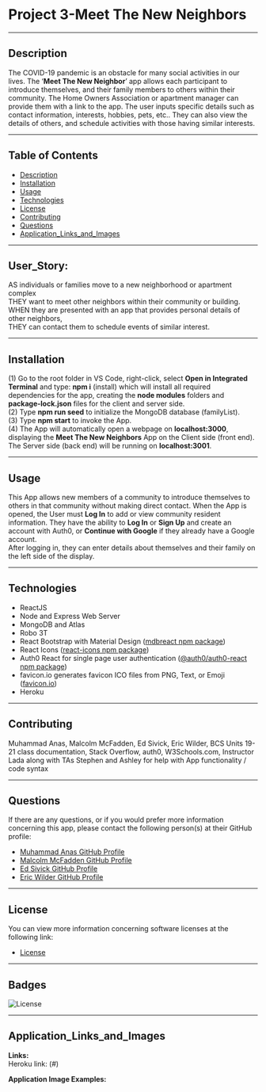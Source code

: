 # Project 3-Meet The New Neighbors
____
## Description
The COVID-19 pandemic is an obstacle for many social activities in our lives.  The ‘**Meet The New Neighbor**’ app allows each participant to introduce themselves, and their family members to others within their community.  The Home Owners Association or apartment manager can provide them with a link to the app.  The user inputs specific details such as contact information, interests, hobbies, pets, etc..  They can also view the details of others, and schedule activities with those having similar interests. 
____
## Table of Contents
* [Description](#description)
* [Installation](#installation)
* [Usage](#usage)
* [Technologies](#technologies)
* [License](#license)
* [Contributing](#contributing)
* [Questions](#questions)
* [Application_Links_and_Images](#application_links_and_images)
____
## User_Story:
AS individuals or families move to a new neighborhood or apartment complex   
THEY want to meet other neighbors within their community or building.   
WHEN they are presented with an app that provides personal details of other neighbors,   
THEY can contact them to schedule events of similar interest.
____
## Installation 
(1) Go to the root folder in VS Code, right-click, select **Open in Integrated Terminal** and type: **npm i** (install) which will install all required dependencies for the app, creating the **node modules** folders and **package-lock.json** files for the client and server side.   
(2) Type **npm run seed** to initialize the MongoDB database (familyList).   
(3) Type **npm start** to invoke the App.     
(4) The App will automatically open a webpage on **localhost:3000**, displaying the **Meet The New Neighbors** App on the Client side (front end).  The Server side (back end) will be running on **localhost:3001**. 
_____
## Usage 
This App allows new members of a community to introduce themselves to others in that community without making direct contact.  When the App is opened, the User must **Log In** to add or view community resident information. They have the ability to **Log In** or **Sign Up** and create an account with Auth0, or **Continue with Google** if they already have a Google account.   
After logging in, they can enter details about themselves and their family on the left side of the display.  
_____
## Technologies 
- ReactJS
- Node and Express Web Server
- MongoDB and Atlas
- Robo 3T
- React Bootstrap with Material Design ([mdbreact npm package](https://www.npmjs.com/package/mdbreact))
- React Icons ([react-icons npm package](https://www.npmjs.com/package/react-icons))   
- Auth0 React for single page user authentication ([@auth0/auth0-react npm package](https://www.npmjs.com/package/@auth0/auth0-react))
- favicon.io generates favicon ICO files from PNG, Text, or Emoji ([favicon.io](https://favicon.io/))
- Heroku
_____
## Contributing
Muhammad Anas, Malcolm McFadden, Ed Sivick, Eric Wilder, BCS Units 19-21 class documentation, Stack Overflow, auth0, W3Schools.com, Instructor Lada along with TAs Stephen and Ashley for help with App functionality / code syntax
_____
## Questions
If there are any questions, or if you would prefer more information concerning this app,
please contact the following person(s) at their GitHub profile:

* [Muhammad Anas GitHub Profile](https://github.com/anasm23)
* [Malcolm McFadden GitHub Profile](https://github.com/MalcolmYates34)
* [Ed Sivick GitHub Profile](https://github.com/ed-sivick)
* [Eric Wilder GitHub Profile](https://github.com/Eric-Wilder)
_____
## License
You can view more information concerning software licenses at the following link:

* [License](https://opensource.org/licenses/MIT)
_____
## Badges
![License](https://img.shields.io/badge/License-MIT-blue.svg "License Badge")
_____
## Application_Links_and_Images  
**Links:**  
Heroku link: (#)

**Application Image Examples:** 
